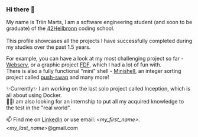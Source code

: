 ### Hi there 👋
My name is Triin Marts, I am a software engineering student (and soon to be graduate) of the [42Heilbronn](https://www.42heilbronn.de/en/) coding school.\
\
This profile showcases all the projects I have successfully completed during my studies over the past 1.5 years.

For example, you can have a look at my most challenging project so far - [Webserv](https://github.com/triimar/webserv), or a graphic project [FDF](https://github.com/triimar/FDF---Wireframe-model), which I had a lot of fun with. \
There is also a fully functional "mini" shell - [Minishell](https://github.com/triimar/minishell), an integer sorting project called [push-swap](https://github.com/triimar/push_swap---sorting-data-on-a-stack) and many more!

 ✨Currently✨ I am working on the last solo project called Inception, which is all about using Docker. \
 🔭🔭I am also looking for an internship to put all my acquired knowledge to the test in the "real world".

📫 Find me on [LinkedIn](https://www.linkedin.com/in/triin-marts-879b87287/) or use email: <*my_first_name>.<my_last_name*>@gmail.com
<!--
**triimar/triimar** is a ✨ _special_ ✨ repository because its `README.md` (this file) appears on your GitHub profile.

Here are some ideas to get you started:

- 🔭 I’m currently working on ...
- 🌱 I’m currently learning ...
- 👯 I’m looking to collaborate on ...
- 🤔 I’m looking for help with ...
- 💬 Ask me about ...
- 📫 How to reach me: ...
- 😄 Pronouns: ...
- ⚡ Fun fact: ...
-->
